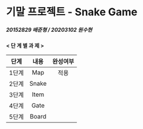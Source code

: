 # 기말 프로젝트 - Snake Game 

##### 20152829 배준형 / 20203102 원수현

**< 단 계 별 과 제 >**

| 단계 | 내용 | 완성여부 |
| :---: | :---: | :---: |
|  1단계   | Map | 적용 |
| 2단계 | Snake |  |
| 3단계 | Item |  |
| 4단계 | Gate |  |
| 5단계 | Board |  |
